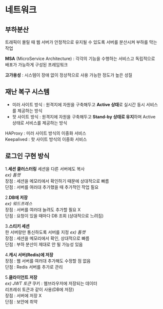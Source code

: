 # 네트워크
## 부하분산
트래픽이 몰릴 때 웹 서버가 안정적으로 유지될 수 있도록 서버를 분산시켜 부하를 막는 작업  
  
**MSA** (MicroService Architecture) : 각각의 기능을 수행하는 서비스고 독립적으로 배포가 가능하게 구성된 프레임워크  
  
**고가용성** : 시스템이 장애 없이 정상적으로 사용 가능한 정도가 높은 성질  
  

## 재난 복구 시스템
- 미러 사이트 방식 : 원격지에 자원을 구축해두고 **Active 상태**로 실시간 동시 서비스를 제공하는 방식
- 핫 사이트 방식 : 원격지에 자원을 구축해두고 **Stand-by 상태로 유지**하며 Active 상태로 서비스를 제공하는 방식  
  
HAProxy : 미러 사이트 방식의 이중화 서비스  
Keepalived : 핫 사이트 방식의 이중화 서비스

## 로그인 구현 방식
1.**세션 클러스터링**
세션을 다른 서버에도 복사  
*ex) 톰캣*  
장점 : 세션을 메모리에서 확인하기 때문에 상대적으로 빠름  
단점 : 서버를 여러대 추가했을 때 추가적인 작업 필요  
  
2.**DB에 저장**  
*ex) 워드프레스*  
장점 : 서버를 여러대 늘려도 추가할 필요 X  
단점 : 요청이 있을 때마다 DB 조회 (상대적으로 느려짐)  
  
3.**스티키 세션**  
한 서버랑만 통신하도록 서버를 지정 
*ex) 톰캣*  
장점 : 세션을 메모리에서 확인, 상대적으로 빠름  
단점 : 부하 분산이 제대로 안 될 가능성 있음  
  
4.**캐시 서버(Redis)에 저장**  
장점 : 웹 서버를 여러대 추가해도 수정할 점 없음  
단점 : Redis 서버를 추가로 관리  
  
5.**클라이언트 저장**  
*ex) JWT 토큰* 
쿠키 : 웹브라우저에 저장되는 데이터  
리프레쉬 토큰과 같이 사용(DB에 저장)  
장점 : 서버에 저장 X  
단점 : 보안에 취약  
